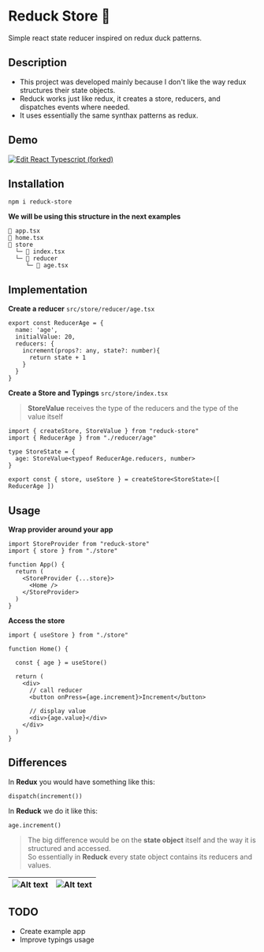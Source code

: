 # Reduck Store 🦆
Simple react state reducer inspired on redux duck patterns.

## Description

* This project was developed mainly because I don't like the way redux structures their state objects.
* Reduck works just like redux, it creates a store, reducers, and dispatches events where needed.
* It uses essentially the same synthax patterns as redux.

## Demo
[![Edit React Typescript (forked)](https://codesandbox.io/static/img/play-codesandbox.svg)](https://codesandbox.io/s/react-typescript-forked-dizeco?fontsize=14&hidenavigation=1&theme=dark&view=editor)

## Installation 
```
npm i reduck-store
```
**We will be using this structure in the next examples** <br>

```
📜 app.tsx
📜 home.tsx
📂 store
  └─ 📜 index.tsx
  └─ 📂 reducer
     └─ 📜 age.tsx
```

## Implementation


**Create a reducer** `src/store/reducer/age.tsx`
```
export const ReducerAge = {
  name: 'age',
  initialValue: 20,
  reducers: {
    increment(props?: any, state?: number){
      return state + 1
    }
  }
}
```

**Create a Store and Typings** `src/store/index.tsx`
> **StoreValue** receives the type of the reducers and the type of the value itself
```
import { createStore, StoreValue } from "reduck-store"
import { ReducerAge } from "./reducer/age"

type StoreState = {
  age: StoreValue<typeof ReducerAge.reducers, number>
}

export const { store, useStore } = createStore<StoreState>([ ReducerAge ])
```


## Usage 

**Wrap provider around your app**
```
import StoreProvider from "reduck-store"
import { store } from "./store"

function App() {
  return (
    <StoreProvider {...store}>
      <Home />
    </StoreProvider>
  )
}
```

**Access the store**
```
import { useStore } from "./store"

function Home() {

  const { age } = useStore()

  return (
    <div>
      // call reducer
      <button onPress={age.increment}>Increment</button>
      
      // display value
      <div>{age.value}</div>
    </div>
  )
}
```

## Differences

In **Redux** you would have something like this:
```
dispatch(increment())
```
In **Reduck** we do it like this:
```
age.increment()
```

> The big difference would be on the **state object** itself and the way it is structured and accessed.<br>
> So essentially in **Reduck** every state object contains its reducers and values.

| <img src="https://i.ibb.co/4g77nkf/Screenshot-2022-06-20-at-23-13-37.png" alt="Alt text" style="float: left" title="Optional title"> | <img src="https://i.ibb.co/rs11TFr/Screenshot-2022-06-20-at-23-39-59.png" alt="Alt text" style="float: left" title="Optional title"> |
|--|--|



<!-- <img src="https://i.ibb.co/4g77nkf/Screenshot-2022-06-20-at-23-13-37.png" alt="Alt text" style="float: left" title="Optional title">
<img src="https://i.ibb.co/rs11TFr/Screenshot-2022-06-20-at-23-39-59.png" alt="Alt text" style="float: left" title="Optional title"> -->


## TODO
* Create example app
* Improve typings usage

